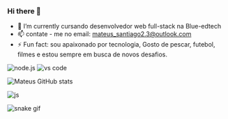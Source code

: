 ### Hi there 👋


- 🌱 I’m currently  cursando desenvolvedor web full-stack  na Blue-edtech
- 📫 contate - me no email: mateus_santiago2.3@outlook.com
- ⚡ Fun fact:  sou apaixonado por tecnologia, Gosto de pescar, futebol, filmes e  estou sempre em busca de novos desafios.

![node.js](https://img.shields.io/badge/Node.js-43853D?style=for-the-badge&logo=node.js&logoColor=white)
![vs code](https://img.shields.io/badge/Visual_Studio_Code-0078D4?style=for-the-badge&logo=visual%20studio%20code&logoColor=white)

![Mateus GitHub stats](https://github-readme-stats.vercel.app/api?username=MateusSantiagoDev&show_icons=true&theme=dracula)


![js](https://img.shields.io/badge/JavaScript-F7DF1E?style=for-the-badge&logo=javascript&logoColor=black)

![snake gif](https://github.com/MateusSantiagoDev/snake.yml/blob/output/github-contribution-grid-snake.svg)
